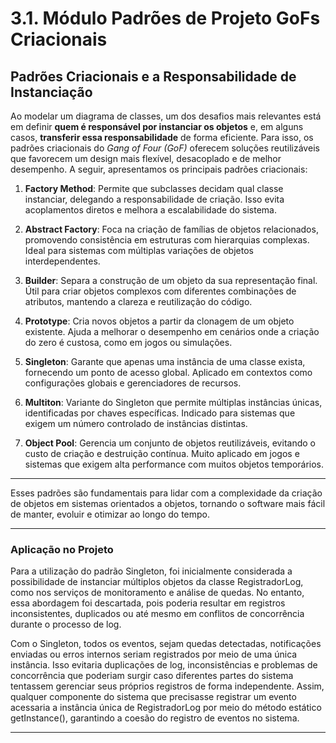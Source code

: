 # 3.1. Módulo Padrões de Projeto GoFs Criacionais


## Padrões Criacionais e a Responsabilidade de Instanciação

Ao modelar um diagrama de classes, um dos desafios mais relevantes está em definir **quem é responsável por instanciar os objetos** e, em alguns casos, **transferir essa responsabilidade** de forma eficiente. Para isso, os padrões criacionais do *Gang of Four (GoF)* oferecem soluções reutilizáveis que favorecem um design mais flexível, desacoplado e de melhor desempenho. A seguir, apresentamos os principais padrões criacionais:

1. **Factory Method**: Permite que subclasses decidam qual classe instanciar, delegando a responsabilidade de criação. Isso evita acoplamentos diretos e melhora a escalabilidade do sistema.

2. **Abstract Factory**: Foca na criação de famílias de objetos relacionados, promovendo consistência em estruturas com hierarquias complexas. Ideal para sistemas com múltiplas variações de objetos interdependentes.

3. **Builder**: Separa a construção de um objeto da sua representação final. Útil para criar objetos complexos com diferentes combinações de atributos, mantendo a clareza e reutilização do código.

4. **Prototype**: Cria novos objetos a partir da clonagem de um objeto existente. Ajuda a melhorar o desempenho em cenários onde a criação do zero é custosa, como em jogos ou simulações.

5. **Singleton**: Garante que apenas uma instância de uma classe exista, fornecendo um ponto de acesso global. Aplicado em contextos como configurações globais e gerenciadores de recursos.

6. **Multiton**: Variante do Singleton que permite múltiplas instâncias únicas, identificadas por chaves específicas. Indicado para sistemas que exigem um número controlado de instâncias distintas.

7. **Object Pool**: Gerencia um conjunto de objetos reutilizáveis, evitando o custo de criação e destruição contínua. Muito aplicado em jogos e sistemas que exigem alta performance com muitos objetos temporários.

---

Esses padrões são fundamentais para lidar com a complexidade da criação de objetos em sistemas orientados a objetos, tornando o software mais fácil de manter, evoluir e otimizar ao longo do tempo.

--- 

### Aplicação no Projeto

Para a utilização do padrão Singleton, foi inicialmente considerada a possibilidade de instanciar múltiplos objetos da classe RegistradorLog, como nos serviços de monitoramento e análise de quedas. No entanto, essa abordagem foi descartada, pois poderia resultar em registros inconsistentes, duplicados ou até mesmo em conflitos de concorrência durante o processo de log.

Com o Singleton, todos os eventos, sejam quedas detectadas, notificações enviadas ou erros internos seriam registrados por meio de uma única instância. Isso evitaria duplicações de log, inconsistências e problemas de concorrência que poderiam surgir caso diferentes partes do sistema tentassem gerenciar seus próprios registros de forma independente. Assim, qualquer componente do sistema que precisasse registrar um evento acessaria a instância única de RegistradorLog por meio do método estático getInstance(), garantindo a coesão do registro de eventos no sistema.

---

<br>

<div class="image-embed-container" data-image-path="../../assets/singleton.png" data-title="Singleton" style="height: 70vh;"></div>

<br>

<div style="text-align:center;">
Autores: Altino Arthur, Márcio Henrique e Daniel de Sousa
</div>

<br>


## Implementação em código - Singleton


```java

public class RegistradorLog implements ListenerQueda {
    private static RegistradorLog instance;

    private RegistradorLog() {
        // Construtor privado para implementar o Singleton
        System.out.println("[RegistradorLog] Instância do RegistradorLog criada.");
    }

    public static RegistradorLog getInstance() {
        if (instance == null) {
            instance = new RegistradorLog();
        }
        return instance;
    }

    @Override
    public void onQuedaDetectada(Monitoramento m, ResultadoAnalise r) {
        System.out.println("[RegistradorLog] Queda detectada e registrada no log. " + m.getResumo() + " - Risco: " + r.getRiscoQueda());
    }
}

```

<div style="text-align:center;">
Autores: Altino Arthur, Márcio Henrique e Daniel de Sousa
</div>

<br>

## Testando o Singleton do RegistradorLog

```java
import observer.*;
public class SistemaMonitoramentoTest {

    public static void main(String[] args) {
        System.out.println("--- Testando o Singleton do RegistradorLog ---");

        // Primeira tentativa de obter a instância
        System.out.println("\nChamando RegistradorLog.getInstance() pela primeira vez...");
        RegistradorLog log1 = RegistradorLog.getInstance();
        System.out.println("log1 obtido: " + log1); // Isso vai imprimir o endereço de memória do objeto

        // Segunda tentativa de obter a instância
        System.out.println("\nChamando RegistradorLog.getInstance() pela segunda vez...");
        RegistradorLog log2 = RegistradorLog.getInstance();
        System.out.println("log2 obtido: " + log2); // Deve imprimir o MESMO endereço de memória do log1

        // Terceira tentativa de obter a instância
        System.out.println("\nChamando RegistradorLog.getInstance() pela terceira vez...");
        RegistradorLog log3 = RegistradorLog.getInstance();
        System.out.println("log3 obtido: " + log3); // Também deve imprimir o MESMO endereço de memória

        System.out.println("\n--- Verificando se as instâncias são as mesmas ---");

        // Compara as referências para confirmar que são o mesmo objeto
        boolean saoIguais1_2 = (log1 == log2);
        boolean saoIguais2_3 = (log2 == log3);
        boolean saoIguais1_3 = (log1 == log3);

        System.out.println("log1 é o mesmo objeto que log2? " + saoIguais1_2);
        System.out.println("log2 é o mesmo objeto que log3? " + saoIguais2_3);
        System.out.println("log1 é o mesmo objeto que log3? " + saoIguais1_3);
        System.out.println("\n--- Teste de Singleton Concluído ---");
    }
}
```
<div style="text-align:center;">
Autores: Altino Arthur, Márcio Henrique e Daniel de Sousa
</div>

## Resultados dos Testes Singleton do RegistradorLog 

<div class="image-embed-container" data-image-path="../../assets/test_singleton.png" data-title="Singleton" style="height: 70vh;"></div>

<div style="text-align:center;">
Autores: Altino Arthur, Márcio Henrique e Daniel de Sousa
</div>


<br>

---

Para a utilização do padrão Factory Method, foi inicialmente considerada a possibilidade de instanciar diretamente objetos da classe Notificacao (ou suas subclasses concretas, como NotificacaoSMS, NotificacaoEmail, etc.) em diversos pontos do sistema. No entanto, essa abordagem foi descartada, pois implicaria em um acoplamento forte entre o código cliente (que solicita a notificação) e as classes concretas de Notificacao. Isso tornaria o sistema rígido a mudanças, dificultando a introdução de novos tipos de notificação ou a modificação dos existentes, pois cada alteração exigiria modificações em múltiplos locais do código.

Com o Factory Method, a criação de objetos Notificacao é centralizada e delegada à NotificacaoFactory e suas subclasses concretas, como a ConcreteFactory. Isso permite que o sistema crie diferentes tipos de notificações (por exemplo, NotificacaoSMS, NotificacaoEmail, NotificacaoApp) sem que o código cliente precise saber qual classe concreta está sendo instanciada. A ConcreteFactory encapsula a lógica de criação, decidindo qual tipo de Notificacao será produzido com base nos parâmetros fornecidos (tipo, prioridade, destinatário). Assim, qualquer componente do sistema que precise enviar uma notificação simplesmente "chama" o método criarNotificacao() da fábrica.


---

<br>

<div class="image-embed-container" data-image-path="../../assets/fabric.png" data-title="Factory" style="height: 70vh;"></div>

<br>

<div style="text-align:center;">
Autores: Altino Arthur, Márcio Henrique e Daniel de Sousa
</div>


<br>


## Implementações das Classes

As implementações completas das classes mencionadas neste documento podem ser conferidas no repositório oficial do projeto, disponível em:

 [https://github.com/UnBArqDsw2025-1-Turma01/2025.1-T01-_G1_Embarcado_Entrega_03/tree/main/src/monitora](https://github.com/UnBArqDsw2025-1-Turma01/2025.1-T01-_G1_Embarcado_Entrega_03/tree/main/src/monitora)

O diretório `src/monitora` contém o código-fonte Java estruturado em pacotes.




## Referências

REFACTORING GURU. Padrões de projeto criacionais. Disponível em: https://refactoring.guru/pt-br/design-patterns/creational-patterns. Acesso em: 30 de maio de 2025.


## Histórico de Versões

| Versão | Commit da Versão                  | Data       | Descrição               | Autor(es)                                                                                                                                              | Revisor(es)                                  | Descrição da Revisão | Commit da Revisão                |
|:------:|:----------------------------------:|:----------:|:------------------------:|:------------------------------------------------------------------------------------------------------------------------------------------------------:|:--------------------------------------------:|:---------------------:|:-------------------------------:|
| 1.0    | [Ver Commit](https://github.com/) | 10/04/2025 | Adição do diagrama       | [Altino Arthur](https://github.com/arthurrochamoreira), [Márcio Henrique](https://github.com/DeM4rcio) e [Daniel de Sousa](https://github.com/daniel-de-sousa) | [Revisor](https://github.com/)               | —                     | —                             |
| 1.1    | [Ver Commit](https://github.com/) | 10/04/2025 | Adição do diagrama factory method     | [Altino Arthur](https://github.com/arthurrochamoreira), [Márcio Henrique](https://github.com/DeM4rcio) e [Daniel de Sousa](https://github.com/daniel-de-sousa) | [Revisor](https://github.com/)               | —                     | —                             |
